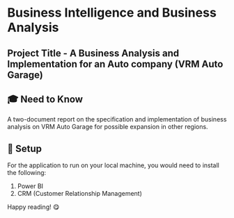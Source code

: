 # Business Intelligence and Business Analysis
## Project Title - A Business Analysis and Implementation for an Auto company (VRM Auto Garage)

## 🎓 Need to Know
A two-document report on the specification and implementation of business analysis on VRM Auto Garage for possible expansion in other regions.

## 🚀 Setup
For the application to run on your local machine, you would need to install the following:

1. Power BI
2. CRM (Customer Relationship Management)

Happy reading! 😋

